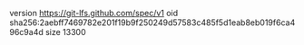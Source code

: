 version https://git-lfs.github.com/spec/v1
oid sha256:2aebff7469782e201f19b9f250249d57583c485f5d1eab8eb019f6ca496c9a4d
size 13300
